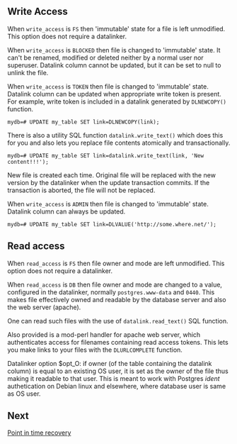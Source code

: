 Write Access
------------                

When `write_access` is `FS` then 'immutable' state for a file is left unmodified. 
This option does not require a datalinker.

When `write_access` is `BLOCKED` then file is changed to 'immutable' state. 
It can't be renamed, modified or deleted neither by a normal user nor superuser.
Datalink column cannot be updated, but it can be set to null to unlink the file.

When `write_access` is `TOKEN` then file is changed to 'immutable' state.
Datalink column can be updated when appropriate write token is present. 
For example, write token is included in a datalink generated by `DLNEWCOPY()` function.

    mydb=# UPDATE my_table SET link=DLNEWCOPY(link);

There is also a utility SQL function `datalink.write_text()` which does this for you
and also lets you replace file contents atomically and transactionally. 

    mydb=# UPDATE my_table SET link=datalink.write_text(link, 'New content!!!');

New file is created each time. 
Original file will be replaced with the new version by the datalinker when the 
update transaction commits. If the transaction is aborted, the file will not be replaced.

When `write_access` is `ADMIN` then file is changed to 'immutable' state.
Datalink column can always be updated.

    mydb=# UPDATE my_table SET link=DLVALUE('http://some.where.net/');

Read access
-----------  

When `read_access` is `FS` then file owner and mode are left unmodified. 
This option does not require a datalinker.

When `read_access` is `DB` then file owner and mode are changed to a value, 
configured in the datalinker, normally `postgres.www-data` and `0440`.
This makes file effectively owned and readable by the database server and also
the web server (apache).

One can read such files with the use of `datalink.read_text()` SQL function.

Also provided is a mod-perl handler for apache web server, which authenticates
access for filenames containing read access tokens. This lets you make links to
your files with the `DLURLCOMPLETE` function.

Datalinker option $opt_O: if owner (of the table containing the datalink column) 
is equal to an existing OS user, it is set as the owner of the file thus making it readable to 
that user. This is meant to work with Postgres *ident* authetication on Debian 
linux and elsewhere, where database user is same as OS user.


Next
----
[Point in time recovery](recovery.md)
